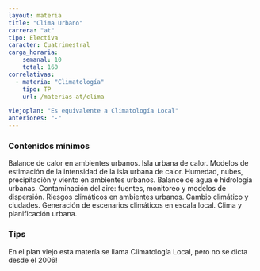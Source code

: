```yaml
---
layout: materia
title: "Clima Urbano"
carrera: "at"
tipo: Electiva
caracter: Cuatrimestral
carga_horaria: 
    semanal: 10
    total: 160
correlativas:
  - materia: "Climatología"
    tipo: TP
    url: /materias-at/clima

viejoplan: "Es equivalente a Climatología Local"
anteriores: "-"
---
```


### Contenidos mínimos
Balance de calor en ambientes urbanos. Isla urbana de calor. Modelos de estimación de la intensidad de la isla urbana de calor. Humedad, nubes, precipitación y viento en ambientes urbanos. Balance de agua e hidrología urbanas. Contaminación del aire: fuentes, monitoreo y modelos de dispersión. Riesgos climáticos en ambientes urbanos. Cambio climático y ciudades. Generación de escenarios climáticos en escala local. Clima y planificación urbana.

### Tips
En el plan viejo esta matería se llama Climatología Local, pero no se dicta desde el 2006!